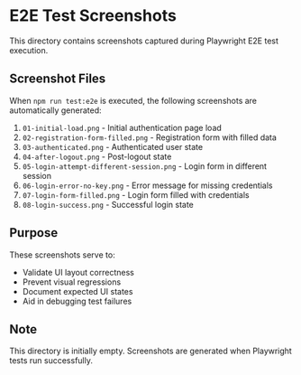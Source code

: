 # E2E Test Screenshots

This directory contains screenshots captured during Playwright E2E test execution.

## Screenshot Files

When `npm run test:e2e` is executed, the following screenshots are automatically generated:

1. `01-initial-load.png` - Initial authentication page load
2. `02-registration-form-filled.png` - Registration form with filled data
3. `03-authenticated.png` - Authenticated user state
4. `04-after-logout.png` - Post-logout state
5. `05-login-attempt-different-session.png` - Login form in different session
6. `06-login-error-no-key.png` - Error message for missing credentials
7. `07-login-form-filled.png` - Login form filled with credentials
8. `08-login-success.png` - Successful login state

## Purpose

These screenshots serve to:
- Validate UI layout correctness
- Prevent visual regressions
- Document expected UI states
- Aid in debugging test failures

## Note

This directory is initially empty. Screenshots are generated when Playwright tests run successfully.

